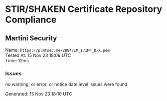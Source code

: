 # STIR/SHAKEN Certificate Repository Compliance

## Martini Security

Name: `https://p.mtsec.me/2884/IM_I7IM4_D-X.pem`\
Tested At: 15 Nov 23 18:09 UTC\
Time: 12ms

### Issues

no warning, or error, or notice date level issues were found

Generated: 15 Nov 23 18:10 UTC